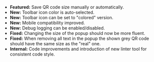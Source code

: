 * **Featured:** Save QR code size manually or automatically.
* **New:** Toolbar icon color is auto-selected.
* **New:** Toolbar icon can be set to "colored" version.
* **New:** Mobile compatibility improved.
* **New:** Debug logging can be enabled/disabled.
* **Fixed:** Changing the size of the popup should now be more fluent.
* **Fixed:** When removing all text in the popup the shown grey QR code should have the same size as the "real" one.
* **Internal:** Code improvements and introduction of new linter tool for consistent code style.

